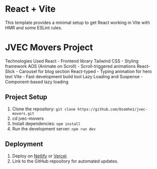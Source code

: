 # React + Vite

This template provides a minimal setup to get React working in Vite with HMR and some ESLint rules.

# JVEC Movers Project

Technologies Used
React - Frontend library
Tailwind CSS - Styling framework
AOS (Animate on Scroll) - Scroll-triggered animations
React-Slick - Carousel for blog section
React-typed - Typing animation for hero text
Vite - Fast development build tool
Lazy Loading and Suspense - Component-based lazy loading

## Project Setup

1. Clone the repository: `git clone https://github.com/Osomhe1/jvec-movers.git`
2. cd jvec-movers
3. Install dependencies: `npm install`
4. Run the development server: `npm run dev`

## Deployment

1. Deploy on [Netlify](https://www.netlify.com/) or [Vercel](https://vercel.com/).
2. Link to the GitHub repository for automated updates.
